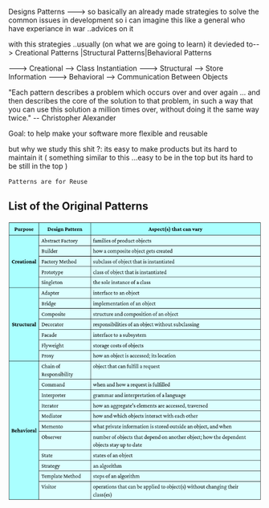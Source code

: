 
Designs Patterns ---> so basically an already made strategies to solve the common issues in development 
                    so i can imagine this like a general who have experiance in war ..advices on it 

with this strategies ..usually (on what we are going to learn) it devieded to--> Creational Patterns |Structural Patterns|Behavioral Patterns

--->  Creational --> Class Instantiation 
--->  Structural --> Store Information 
--->  Behavioral --> Communication Between Objects

"Each pattern describes a problem which occurs over and over again ... and then describes the core of the solution to that problem, in such a way that you can use this solution a million times over, without doing it the same way twice." -- Christopher Alexander

Goal:  to help make your software more flexible and reusable 

but why we study this shit ?:
    its easy to make products but its hard to maintain it 
    ( something similar to this ...easy to be in the top but its hard to be still in the top )

    Patterns are for Reuse



## List of the Original Patterns

![alt text](image.png)



